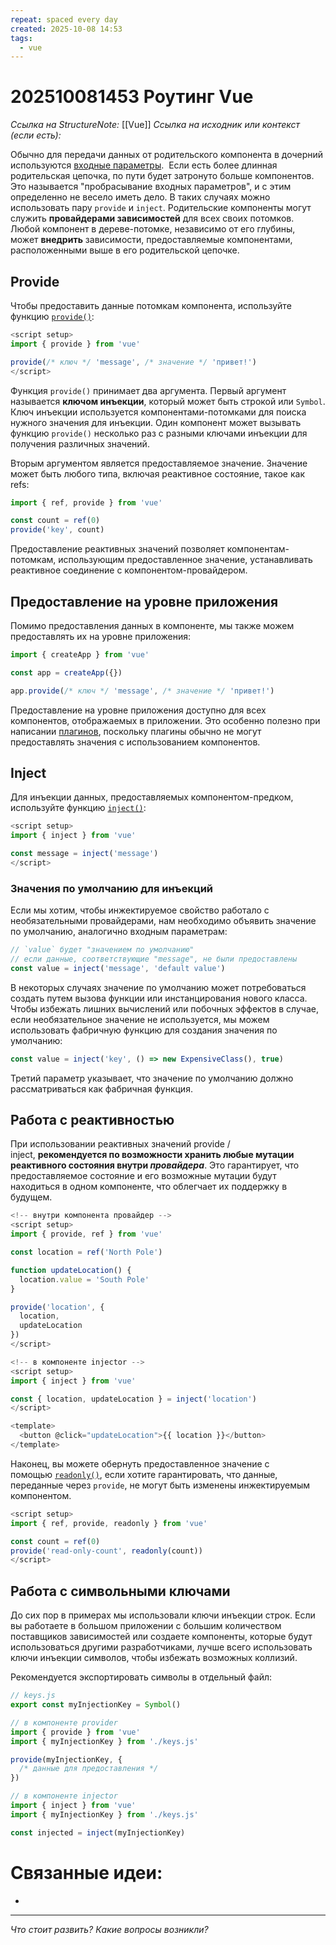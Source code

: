 ```yaml
---
repeat: spaced every day
created: 2025-10-08 14:53
tags:
  - vue
---
```

# 202510081453 Роутинг Vue

*Ссылка на StructureNote:* [[Vue]]
*Ссылка на исходник или контекст (если есть):*

Обычно для передачи данных от родительского компонента в дочерний используются [входные параметры](https://ru.vuejs.org/guide/components/props.html).  Если есть более длинная родительская цепочка, по пути будет затронуто больше компонентов. Это называется "пробрасывание входных параметров", и с этим определенно не весело иметь дело. В таких случаях можно использовать пару `provide` и `inject`. Родительские компоненты могут служить **провайдерами зависимостей** для всех своих потомков. Любой компонент в дереве-потомке, независимо от его глубины, может **внедрить** зависимости, предоставляемые компонентами, расположенными выше в его родительской цепочке.

## Provide

Чтобы предоставить данные потомкам компонента, используйте функцию [`provide()`](https://ru.vuejs.org/api/composition-api-dependency-injection.html#provide):

```js
<script setup>
import { provide } from 'vue'

provide(/* ключ */ 'message', /* значение */ 'привет!')
</script>
```

Функция `provide()` принимает два аргумента. Первый аргумент называется **ключом инъекции**, который может быть строкой или `Symbol`. Ключ инъекции используется компонентами-потомками для поиска нужного значения для инъекции. Один компонент может вызывать функцию `provide()` несколько раз с разными ключами инъекции для получения различных значений.

Вторым аргументом является предоставляемое значение. Значение может быть любого типа, включая реактивное состояние, такое как refs:

```js
import { ref, provide } from 'vue'

const count = ref(0)
provide('key', count)
```

Предоставление реактивных значений позволяет компонентам-потомкам, использующим предоставленное значение, устанавливать реактивное соединение с компонентом-провайдером.

## Предоставление на уровне приложения

Помимо предоставления данных в компоненте, мы также можем предоставлять их на уровне приложения:

```js
import { createApp } from 'vue'

const app = createApp({})

app.provide(/* ключ */ 'message', /* значение */ 'привет!')
```

Предоставление на уровне приложения доступно для всех компонентов, отображаемых в приложении. Это особенно полезно при написании [плагинов](https://ru.vuejs.org/guide/reusability/plugins.html), поскольку плагины обычно не могут предоставлять значения с использованием компонентов.

## Inject

Для инъекции данных, предоставляемых компонентом-предком, используйте функцию [`inject()`](https://ru.vuejs.org/api/composition-api-dependency-injection.html#inject):

```js
<script setup>
import { inject } from 'vue'

const message = inject('message')
</script>
```

### Значения по умолчанию для инъекций

Если мы хотим, чтобы инжектируемое свойство работало с необязательными провайдерами, нам необходимо объявить значение по умолчанию, аналогично входным параметрам:

```js
// `value` будет "значением по умолчанию"
// если данные, соответствующие "message", не были предоставлены
const value = inject('message', 'default value')
```

В некоторых случаях значение по умолчанию может потребоваться создать путем вызова функции или инстанцирования нового класса. Чтобы избежать лишних вычислений или побочных эффектов в случае, если необязательное значение не используется, мы можем использовать фабричную функцию для создания значения по умолчанию:

```js
const value = inject('key', () => new ExpensiveClass(), true)
```

Третий параметр указывает, что значение по умолчанию должно рассматриваться как фабричная функция.

## Работа с реактивностью

При использовании реактивных значений provide / inject, **рекомендуется по возможности хранить любые мутации реактивного состояния внутри _провайдера_**. Это гарантирует, что предоставляемое состояние и его возможные мутации будут находиться в одном компоненте, что облегчает их поддержку в будущем.

```js
<!-- внутри компонента провайдер -->
<script setup>
import { provide, ref } from 'vue'

const location = ref('North Pole')

function updateLocation() {
  location.value = 'South Pole'
}

provide('location', {
  location,
  updateLocation
})
</script>
```

```js
<!-- в компоненте injector -->
<script setup>
import { inject } from 'vue'

const { location, updateLocation } = inject('location')
</script>

<template>
  <button @click="updateLocation">{{ location }}</button>
</template>
```

Наконец, вы можете обернуть предоставленное значение с помощью [`readonly()`](https://ru.vuejs.org/api/reactivity-core.html#readonly), если хотите гарантировать, что данные, переданные через `provide`, не могут быть изменены инжектируемым компонентом.

```js
<script setup>
import { ref, provide, readonly } from 'vue'

const count = ref(0)
provide('read-only-count', readonly(count))
</script>
```

## Работа с символьными ключами

До сих пор в примерах мы использовали ключи инъекции строк. Если вы работаете в большом приложении с большим количеством поставщиков зависимостей или создаете компоненты, которые будут использоваться другими разработчиками, лучше всего использовать ключи инъекции символов, чтобы избежать возможных коллизий.

Рекомендуется экспортировать символы в отдельный файл:

```js
// keys.js
export const myInjectionKey = Symbol()

// в компоненте provider
import { provide } from 'vue'
import { myInjectionKey } from './keys.js'

provide(myInjectionKey, {
  /* данные для предоставления */
})

// в компоненте injector
import { inject } from 'vue'
import { myInjectionKey } from './keys.js'

const injected = inject(myInjectionKey)
```

# Связанные идеи:

* 

---

*Что стоит развить? Какие вопросы возникли?*
